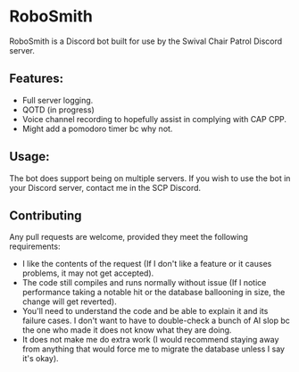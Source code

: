 # RoboSmith

RoboSmith is a Discord bot built for use by the Swival Chair Patrol Discord server.

## Features:
- Full server logging.  
- QOTD (in progress)  
- Voice channel recording to hopefully assist in complying with CAP CPP.
- Might add a pomodoro timer bc why not.

## Usage:
The bot does support being on multiple servers. If you wish to use the bot in your Discord server, contact me in the SCP Discord.

## Contributing
Any pull requests are welcome, provided they meet the following requirements:
- I like the contents of the request (If I don't like a feature or it causes problems, it may not get accepted).
- The code still compiles and runs normally without issue (If I notice performance taking a notable hit or the database ballooning in size, the change will get reverted).
- You'll need to understand the code and be able to explain it and its failure cases. I don't want to have to double-check a bunch of AI slop bc the one who made it does not know what they are doing. 
- It does not make me do extra work (I would recommend staying away from anything that would force me to migrate the database unless I say it's okay).
